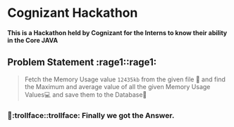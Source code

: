 # Cognizant Hackathon

#### This is a Hackathon held by Cognizant for the Interns to know their ability in the Core JAVA

## Problem Statement :rage1::rage1:

> Fetch the Memory Usage value `12435kb` from the given file :file_folder: and find the Maximum and average value of all the given Memory Usage Values:computer: and save them to the Database:floppy_disk:

### :memo::trollface::trollface: Finally we got the Answer.
